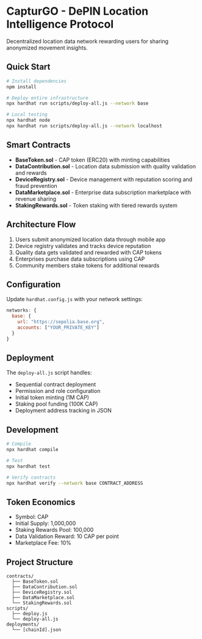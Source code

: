 # CapturGO - DePIN Location Intelligence Protocol

Decentralized location data network rewarding users for sharing anonymized movement insights.

## Quick Start

```bash
# Install dependencies
npm install

# Deploy entire infrastructure
npx hardhat run scripts/deploy-all.js --network base

# Local testing
npx hardhat node
npx hardhat run scripts/deploy-all.js --network localhost
```

## Smart Contracts

- **BaseToken.sol** - CAP token (ERC20) with minting capabilities
- **DataContribution.sol** - Location data submission with quality validation and rewards
- **DeviceRegistry.sol** - Device management with reputation scoring and fraud prevention
- **DataMarketplace.sol** - Enterprise data subscription marketplace with revenue sharing
- **StakingRewards.sol** - Token staking with tiered rewards system

## Architecture Flow

1. Users submit anonymized location data through mobile app
2. Device registry validates and tracks device reputation
3. Quality data gets validated and rewarded with CAP tokens
4. Enterprises purchase data subscriptions using CAP
5. Community members stake tokens for additional rewards

## Configuration

Update `hardhat.config.js` with your network settings:

```javascript
networks: {
  base: {
    url: "https://sepolia.base.org",
    accounts: ["YOUR_PRIVATE_KEY"]
  }
}
```

## Deployment

The `deploy-all.js` script handles:
- Sequential contract deployment
- Permission and role configuration
- Initial token minting (1M CAP)
- Staking pool funding (100K CAP)
- Deployment address tracking in JSON

## Development

```bash
# Compile
npx hardhat compile

# Test
npx hardhat test

# Verify contracts
npx hardhat verify --network base CONTRACT_ADDRESS
```

## Token Economics

- Symbol: CAP
- Initial Supply: 1,000,000
- Staking Rewards Pool: 100,000
- Data Validation Reward: 10 CAP per point
- Marketplace Fee: 10%

## Project Structure

```
contracts/
  ├── BaseToken.sol
  ├── DataContribution.sol
  ├── DeviceRegistry.sol
  ├── DataMarketplace.sol
  └── StakingRewards.sol
scripts/
  ├── deploy.js
  └── deploy-all.js
deployments/
  └── [chainId].json
```